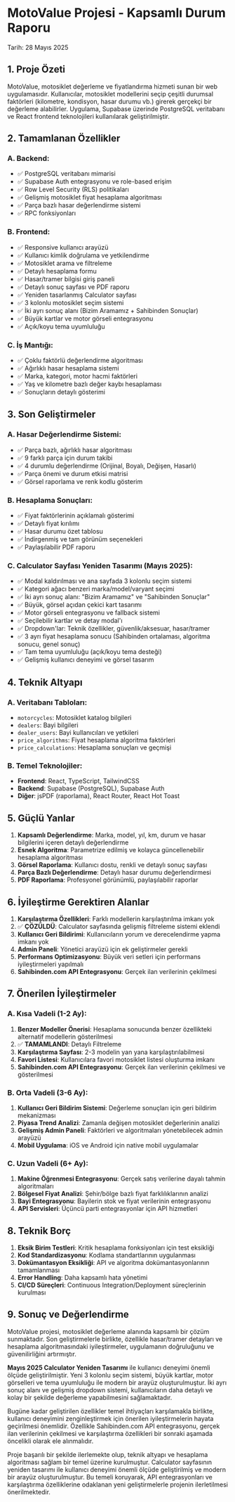 # MotoValue Projesi - Kapsamlı Durum Raporu
Tarih: 28 Mayıs 2025

## 1. Proje Özeti

MotoValue, motosiklet değerleme ve fiyatlandırma hizmeti sunan bir web uygulamasıdır. Kullanıcılar, motosiklet modellerini seçip çeşitli durumsal faktörleri (kilometre, kondisyon, hasar durumu vb.) girerek gerçekçi bir değerleme alabilirler. Uygulama, Supabase üzerinde PostgreSQL veritabanı ve React frontend teknolojileri kullanılarak geliştirilmiştir.

## 2. Tamamlanan Özellikler

### A. Backend:
- ✅ PostgreSQL veritabanı mimarisi
- ✅ Supabase Auth entegrasyonu ve role-based erişim
- ✅ Row Level Security (RLS) politikaları
- ✅ Gelişmiş motosiklet fiyat hesaplama algoritması
- ✅ Parça bazlı hasar değerlendirme sistemi
- ✅ RPC fonksiyonları

### B. Frontend:
- ✅ Responsive kullanıcı arayüzü
- ✅ Kullanıcı kimlik doğrulama ve yetkilendirme
- ✅ Motosiklet arama ve filtreleme
- ✅ Detaylı hesaplama formu
- ✅ Hasar/tramer bilgisi giriş paneli
- ✅ Detaylı sonuç sayfası ve PDF raporu
- ✅ Yeniden tasarlanmış Calculator sayfası
- ✅ 3 kolonlu motosiklet seçim sistemi
- ✅ İki ayrı sonuç alanı (Bizim Aramamız + Sahibinden Sonuçlar)
- ✅ Büyük kartlar ve motor görseli entegrasyonu
- ✅ Açık/koyu tema uyumluluğu

### C. İş Mantığı:
- ✅ Çoklu faktörlü değerlendirme algoritması
- ✅ Ağırlıklı hasar hesaplama sistemi
- ✅ Marka, kategori, motor hacmi faktörleri
- ✅ Yaş ve kilometre bazlı değer kaybı hesaplaması
- ✅ Sonuçların detaylı gösterimi

## 3. Son Geliştirmeler

### A. Hasar Değerlendirme Sistemi:
- ✅ Parça bazlı, ağırlıklı hasar algoritması
- ✅ 9 farklı parça için durum takibi
- ✅ 4 durumlu değerlendirme (Orijinal, Boyalı, Değişen, Hasarlı)
- ✅ Parça önemi ve durum etkisi matrisi
- ✅ Görsel raporlama ve renk kodlu gösterim

### B. Hesaplama Sonuçları:
- ✅ Fiyat faktörlerinin açıklamalı gösterimi
- ✅ Detaylı fiyat kırılımı
- ✅ Hasar durumu özet tablosu
- ✅ İndirgenmiş ve tam görünüm seçenekleri
- ✅ Paylaşılabilir PDF raporu

### C. Calculator Sayfası Yeniden Tasarımı (Mayıs 2025):
- ✅ Modal kaldırılması ve ana sayfada 3 kolonlu seçim sistemi
- ✅ Kategori ağacı benzeri marka/model/varyant seçimi
- ✅ İki ayrı sonuç alanı: "Bizim Aramamız" ve "Sahibinden Sonuçlar"
- ✅ Büyük, görsel açıdan çekici kart tasarımı
- ✅ Motor görseli entegrasyonu ve fallback sistemi
- ✅ Seçilebilir kartlar ve detay modal'ı
- ✅ Dropdown'lar: Teknik özellikler, güvenlik/aksesuar, hasar/tramer
- ✅ 3 ayrı fiyat hesaplama sonucu (Sahibinden ortalaması, algoritma sonucu, genel sonuç)
- ✅ Tam tema uyumluluğu (açık/koyu tema desteği)
- ✅ Gelişmiş kullanıcı deneyimi ve görsel tasarım

## 4. Teknik Altyapı

### A. Veritabanı Tabloları:
- `motorcycles`: Motosiklet katalog bilgileri
- `dealers`: Bayi bilgileri
- `dealer_users`: Bayi kullanıcıları ve yetkileri
- `price_algorithms`: Fiyat hesaplama algoritma faktörleri
- `price_calculations`: Hesaplama sonuçları ve geçmişi

### B. Temel Teknolojiler:
- **Frontend**: React, TypeScript, TailwindCSS
- **Backend**: Supabase (PostgreSQL), Supabase Auth
- **Diğer**: jsPDF (raporlama), React Router, React Hot Toast

## 5. Güçlü Yanlar

1. **Kapsamlı Değerlendirme**: Marka, model, yıl, km, durum ve hasar bilgilerini içeren detaylı değerlendirme
2. **Esnek Algoritma**: Parametrize edilmiş ve kolayca güncellenebilir hesaplama algoritması
3. **Görsel Raporlama**: Kullanıcı dostu, renkli ve detaylı sonuç sayfası
4. **Parça Bazlı Değerlendirme**: Detaylı hasar durumu değerlendirmesi
5. **PDF Raporlama**: Profesyonel görünümlü, paylaşılabilir raporlar

## 6. İyileştirme Gerektiren Alanlar

1. **Karşılaştırma Özellikleri**: Farklı modellerin karşılaştırılma imkanı yok
2. ✅ **ÇÖZÜLDÜ**: Calculator sayfasında gelişmiş filtreleme sistemi eklendi
3. **Kullanıcı Geri Bildirimi**: Kullanıcıların yorum ve derecelendirme yapma imkanı yok
4. **Admin Paneli**: Yönetici arayüzü için ek geliştirmeler gerekli
5. **Performans Optimizasyonu**: Büyük veri setleri için performans iyileştirmeleri yapılmalı
6. **Sahibinden.com API Entegrasyonu**: Gerçek ilan verilerinin çekilmesi

## 7. Önerilen İyileştirmeler

### A. Kısa Vadeli (1-2 Ay):
1. **Benzer Modeller Önerisi**: Hesaplama sonucunda benzer özellikteki alternatif modellerin gösterilmesi
2. ✅ **TAMAMLANDI**: Detaylı Filtreleme
3. **Karşılaştırma Sayfası**: 2-3 modelin yan yana karşılaştırılabilmesi
4. **Favori Listesi**: Kullanıcılara favori motosiklet listesi oluşturma imkanı
5. **Sahibinden.com API Entegrasyonu**: Gerçek ilan verilerinin çekilmesi ve gösterilmesi

### B. Orta Vadeli (3-6 Ay):
1. **Kullanıcı Geri Bildirim Sistemi**: Değerleme sonuçları için geri bildirim mekanizması
2. **Piyasa Trend Analizi**: Zamanla değişen motosiklet değerlerinin analizi
3. **Gelişmiş Admin Paneli**: Faktörleri ve algoritmaları yönetebilecek admin arayüzü
4. **Mobil Uygulama**: iOS ve Android için native mobil uygulamalar

### C. Uzun Vadeli (6+ Ay):
1. **Makine Öğrenmesi Entegrasyonu**: Gerçek satış verilerine dayalı tahmin algoritmaları
2. **Bölgesel Fiyat Analizi**: Şehir/bölge bazlı fiyat farklılıklarının analizi
3. **Bayi Entegrasyonu**: Bayilerin stok ve fiyat verilerinin entegrasyonu
4. **API Servisleri**: Üçüncü parti entegrasyonlar için API hizmetleri

## 8. Teknik Borç

1. **Eksik Birim Testleri**: Kritik hesaplama fonksiyonları için test eksikliği
2. **Kod Standardizasyonu**: Kodlama standartlarının uygulanması
3. **Dokümantasyon Eksikliği**: API ve algoritma dokümantasyonlarının tamamlanması
4. **Error Handling**: Daha kapsamlı hata yönetimi
5. **CI/CD Süreçleri**: Continuous Integration/Deployment süreçlerinin kurulması

## 9. Sonuç ve Değerlendirme

MotoValue projesi, motosiklet değerleme alanında kapsamlı bir çözüm sunmaktadır. Son geliştirmelerle birlikte, özellikle hasar/tramer detayları ve hesaplama algoritmasındaki iyileştirmeler, uygulamanın doğruluğunu ve güvenilirliğini artırmıştır. 

**Mayıs 2025 Calculator Yeniden Tasarımı** ile kullanıcı deneyimi önemli ölçüde geliştirilmiştir. Yeni 3 kolonlu seçim sistemi, büyük kartlar, motor görselleri ve tema uyumluluğu ile modern bir arayüz oluşturulmuştur. İki ayrı sonuç alanı ve gelişmiş dropdown sistemi, kullanıcıların daha detaylı ve kolay bir şekilde değerleme yapabilmesini sağlamaktadır.

Bugüne kadar geliştirilen özellikler temel ihtiyaçları karşılamakla birlikte, kullanıcı deneyimini zenginleştirmek için önerilen iyileştirmelerin hayata geçirilmesi önemlidir. Özellikle Sahibinden.com API entegrasyonu, gerçek ilan verilerinin çekilmesi ve karşılaştırma özellikleri bir sonraki aşamada öncelikli olarak ele alınmalıdır.

Proje başarılı bir şekilde ilerlemekte olup, teknik altyapı ve hesaplama algoritması sağlam bir temel üzerine kurulmuştur. Calculator sayfasının yeniden tasarımı ile kullanıcı deneyimi önemli ölçüde geliştirilmiş ve modern bir arayüz oluşturulmuştur. Bu temeli koruyarak, API entegrasyonları ve karşılaştırma özelliklerine odaklanan yeni geliştirmelerle projenin ilerletilmesi önerilmektedir. 